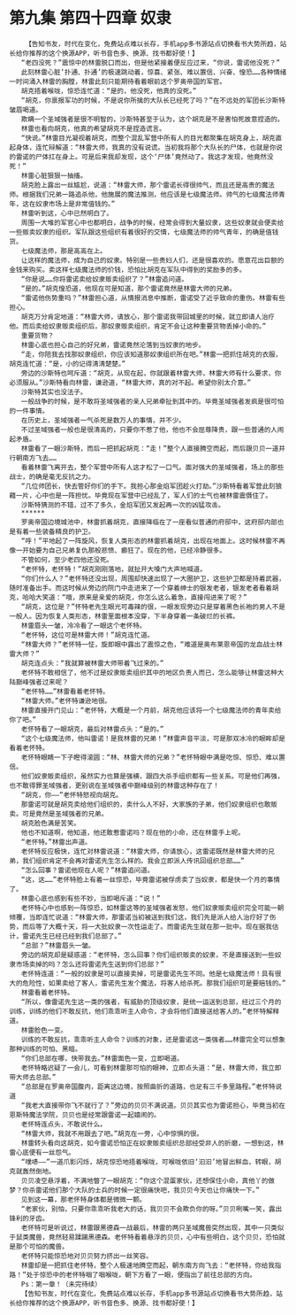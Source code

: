 # 第九集 第四十四章 奴隶
        【告知书友，时代在变化，免费站点难以长存，手机app多书源站点切换看书大势所趋，站长给你推荐的这个换源APP，听书音色多、换源、找书都好使！】
       “老四没死？”震惊中的林雷脱口而出，但是他紧接着便反应过来，“你说，雷诺他没死？”
       此刻林雷心脏‘扑通、扑通’的极速跳动着，惊喜、紧张、难以置信、兴奋、惶恐……各种情绪一时间涌入林雷的胸膛，林雷此刻只能期待看着眼前这个罗奥帝国的军官。
       胡克捂着喉咙，惊恐连忙道：“是的，他没死，他真的没死。”
       “胡克，你禀报军功的时候，不是说你所擒的大队长已经死了吗？”在不远处的军团长沙斯特皱眉喝道。
       欺瞒一个圣域强者是很不明智的，沙斯特甚至于认为，这个胡克是不是害怕死故意捏造的。
       林雷也看向胡克，他真的希望胡克不是捏造谎言。
       “快说。”林雷目光凝视着胡克，而整个混乱军营中所有人的目光都聚集在胡克身上，胡克直起身体，连忙辩解道：“林雷大师，我真的没有说谎。当初我将那个大队长的尸体，也就是你说的雷诺的尸体扛在身上。可是后来我却发现，这个‘尸体’竟然动了。我这才发现，他竟然没死！”
       林雷心脏狠狠一抽搐。
       胡克脸上露出一丝尴尬，说道：“林雷大师，那个雷诺长得很帅气，而且还是高贵的魔法师。根据我们兄弟一路追杀他，他施展的魔法推测，他应该是七级魔法师。帅气的七级魔法师青年，这在奴隶市场上是非常值钱的。”
       林雷听到这，心中已然明白了。
       周围一大堆的军官心中也都明白，战争的时候，经常会得到大量奴隶，这些奴隶就会便卖给一些贩卖奴隶的组织。军队跟这些组织有着很好的交情，七级魔法师的帅气青年，的确是值钱货。
       七级魔法师，那是高高在上。
       让这样的魔法师，成为自己的奴隶。特别是一些贵妇人们，还是很喜欢的。愿意花出巨额的金钱来购买。卖这样七级魔法师的价钱，恐怕比胡克在军队中得到的奖励多的多。
       “你是说……你将雷诺卖给奴隶贩卖组织了？”林雷追问道。
       “是的。”胡克惶恐道，他现在可是知道，那个雷诺竟然是林雷大师的兄弟。
       “雷诺他伤势重吗？”林雷担心道，从情报消息中推断，雷诺受了近乎致命的重伤。林雷有些担心。
       胡克万分肯定地道：“林雷大师，请放心，那个雷诺我带回城里的时候，就立即请人治疗他。而后卖给奴隶贩卖组织后，那奴隶贩卖组织，肯定不会让这种重要货物丢掉小命的。”
       重要货物？
       林雷心底也担心自己的好兄弟，雷诺竟然沦落到当奴隶的地步。
       “走，你陪我去找那奴隶组织，你应该知道那奴隶组织所在吧。”林雷一把抓住胡克的衣服，胡克连忙道：“是，小的记得清清楚楚。”
       旁边的沙斯特也呵斥道：“胡克，从现在起，你就跟着林雷大师，林雷大师有什么要求，你必须服从。”沙斯特看向林雷，谦逊道，“林雷大师，真的对不起。希望你别太介意。”
       沙斯特其实也没法子。
       一般战争的时候，是不敢将圣域强者的亲人兄弟牵扯到其中的。毕竟圣域强者发疯是很可怕的一件事情。
       在历史上，圣域强者一气杀死是数万人的事情，并不少。
       不过圣域强者一般也是很清高的，只要你不惹了他，他也不会屈尊降贵，跟一些普通的人闹起矛盾。
       林雷看了一眼沙斯特，而后一把抓起胡克：“走！”整个人直接腾空而起，而后跟贝贝一道并行朝南方飞去……
       看着林雷飞离开去，整个军营中所有人这才松了一口气。面对强大的圣域强者，场上的那些战士，的确是毫无反抗之力。
       “几位师团长，快去管好你们的手下。我担心那金焰军团趁火打劫。”沙斯特看着军营此刻狼藉一片，心中也是一阵担忧。毕竟现在军营中已经乱了，军人们的士气也被林雷震慑住了。
       沙斯特猜测的不错，过不了多久，金焰军团又发起再一次的凶猛攻击。
       ******
       罗奥帝国边境城池中，林雷抓着胡克，直接降临在了一座看似普通的府邸中，这府邸内部也是有着一些装备精良的护卫。
       “呼！”平地起了一阵旋风，恢复人类形态的林雷抓着胡克，出现在地面上。这时候林雷不再像一开始要为自己兄弟复仇那般悲愤、癫狂了。现在的他，已经冷静很多。
       不管如何，至少老四他还没死。
       “老怀特，老怀特！”胡克刚刚落地，就扯开大嗓门大声地喊道。
       “你们什么人？”老怀特还没出现，周围却快速出现了一大圈护卫，这些护卫都是持着武器，随时准备出手。而这时候从旁边的院门中走进来了一个穿着绅士的银发老者，银发老者看着胡克，哈哈大笑道：“哦，原来是亲爱的胡克，你怎么这么着急，直接闯进来了呢？”
       “胡克，这位是？”怀特老先生眼光可毒辣的很，一眼发现旁边只是穿着黑色长袍的男人不是一般人。因为恢复人类形态，林雷里面根本没穿，下半身穿着一条破烂的长裤。
       林雷眉头一皱，冷冷看了一眼这个老怀特。
       “老怀特，这位可是林雷大师！”胡克连忙道。
       “林雷大师？”老怀特一怔，旋即眼中露出了震惊之色，“难道是奥布莱恩帝国的龙血战士林雷大师？”
       胡克连点头：“我就算被林雷大师带着飞过来的。”
       老怀特不敢相信了，他不过是奴隶贩卖组织其中的地区负责人而已，怎么能够让林雷这种大陆巅峰强者过来呢？
       “老怀特……”林雷看着老怀特。
       “林雷大师。”老怀特谦逊地很。
       林雷直接开门见山：“老怀特，大概是一个月前，胡克他应该将一个七级魔法师的青年卖给你了吧。”
       老怀特看了一眼胡克，最后对林雷点头：“是的。”
       “这个七级魔法师，他叫雷诺！是我林雷的兄弟！”林雷声音平淡，可是那双冰冷的眼眸却是看着老怀特。
       老怀特眼睛一下子瞪得滚圆：“林、林雷大师的兄弟？”老怀特眼中满是吃惊、惊恐、难以置信。
       他们奴隶贩卖组织，虽然实力也算是强横，跟四大杀手组织都有一些关系。可是他们再强，也不敢得罪圣域强者，更别说在圣域强者中巅峰级别的林雷这种存在了！
       “胡克，你——”老怀特怒视向胡克。
       那雷诺可就是胡克卖给他们组织的，卖什么人不好，大家族的子弟，他们奴隶组织也敢贩卖。可是竟然是圣域强者的兄弟。
       胡克脸色满是苦笑。
       他也不知道啊，他知道，他还敢惹雷诺吗？现在他的小命，还在林雷手上呢。
       “老怀特。”林雷出声道。
       老怀特反应极快，连忙对林雷说道：“林雷大师，你请放心，这雷诺既然是林雷大师的兄弟，我们组织肯定不会再对雷诺先生怎么样的。我会立即派人传讯回组织总部……”
       “怎么回事？雷诺他现在人呢？”林雷追问道。
       “这，这……”老怀特脸上有着一丝惊恐，毕竟雷诺被俘虏卖了当奴隶，都是快一个月的事情了。
       林雷心底也感到有些不妙，当即喝斥道：“说！”
       老怀特心中也感到一阵惊恐，如林雷这等的圣域强者发怒，他们奴隶贩卖组织完全可能一朝倾覆，当即连忙说道：“林雷大师，那雷诺当初被送到我们这，我们先是派人给人治疗好了伤势，而后等了大概十天，将一大批奴隶一次性运走了。而雷诺先生就在那一批中。现在据我估计，雷诺先生已经已经到我们总部了。”
       “总部？”林雷眉头一皱。
       旁边的胡克却是疑惑道：“老怀特，怎么回事？你们组织贩卖的奴隶，不是直接送到一些奴隶市场卖掉的吗？怎么还将雷诺先生送到你们总部？”
       老怀特连道：“一般的奴隶是可以直接卖掉，可是雷诺先生不同。他是七级魔法师！具有很大的危险性，如果卖给了客人，雷诺先生发个魔法，将客人给杀死。那我们组织可是要赔钱的。”
       林雷看着老怀特。
       “所以，像雷诺先生这一类的强者，有威胁的顶级奴隶，是统一运送到总部，经过三个月的训练，训练的他们不敢反抗，他们乖乖听主人命令，才会将他们直接送给客人的。”老怀特解释道。
       林雷脸色一变。
       训练的不敢反抗，乖乖听主人命令？训练的对象，还是雷诺这一类强者……林雷完全可以想象那种训练的可怕、黑暗。
       “你们总部在哪，快带我去。”林雷面色一变，立即喝道。
       老怀特略迟疑了一会儿，可看到林雷那可怕的眼神，立即点头道：“是，林雷大师，我立即带大师去总部。”
       “总部是在罗奥帝国腹内，距离这边境，按照曲折的道路，也足有三千多里路程。”老怀特说道
       “我老大直接带你飞不就行了？”旁边的贝贝不满说道。贝贝其实也为雷诺担心，毕竟当初在恩斯特魔法学院，贝贝也是经常跟雷诺一起嬉闹的。
       老怀特连点头，不敢说什么。
       “林雷大师，我就不用跟去了吧。”胡克在一旁，心中惊惧的很。
       林雷转头看向这胡克，如今雷诺恐怕正在奴隶贩卖组织总部经受非人的折磨，一想到这，林雷心底便有一丝怨气。
       “噗哧——”一道爪影闪烁，胡克惊恐地捂着喉咙，可喉咙依旧‘汩汩’地冒出鲜血，转眼，胡克就轰然倒地。
       贝贝凌空悬浮着，不满地瞥了一眼胡克：“你这个混蛋家伙，还想保住小命，真他丫的做梦？你杀雷诺他们那个大队的士兵的时候一定很痛快吧，我贝贝今天也让你痛快一下。”
       见到这一幕，那老怀特身体都是微微一颤。
       “老家伙，别怕，只要你乖乖听我老大的话，我贝贝不会欺负你的呀。”贝贝咧嘴一笑，露出锋利的牙齿。
       老怀特可是听说过，林雷跟黑德森一战最后，林雷的两只圣域魔兽突然出现，其中一只类似于鼠类魔兽，竟然轻易蹂躏黑德森。老怀特看着悬浮的贝贝，心中有些明白，这个贝贝，恐怕就是那个可怕的魔兽。
       老怀特只能惊恐地对贝贝努力挤出一丝笑容。
       林雷却是一把抓住老怀特，整个人极速地腾空而起，朝东南方向飞去：“老怀特，你给我指路！”处于惊恐中的老怀特咽了咽喉咙，朝下方看了一眼，便指出了前往总部的方向。
       Ps：第一章！（未完待续）
       【告知书友，时代在变化，免费站点难以长存，手机app多书源站点切换看书大势所趋，站长给你推荐的这个换源APP，听书音色多、换源、找书都好使！】